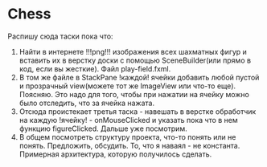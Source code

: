# Chess

Распишу сюда таски пока что:

1. Найти в интернете !!!png!!! изображения всех шахматных фигур и вставить их в верстку доски с помощью SceneBuilder(или прямо в код, если вы жесткие). Файл play-field.fxml.
2. В том же файле в StackPane !каждой! ячейки добавить любой пустой и прозрачный view(можете тот же ImageView или что-то еще). Поясняю. Это надо для того, чтобы при нажатии на ячейку можно было отследить, что за ячейка нажата.
3. Отсюда проистекает третья таска - навешать в верстке обработчик на каждую !ячейку! - onMouseClicked и указать пока что в нем функцию figureClicked. Дальше уже посмотрим.
4. В общем посмотреть структуру проекта, что-то понять или не понять. Предложить, обсудить. То, что я наваял - не константа. Примерная архитектура, которую получилось сделать.